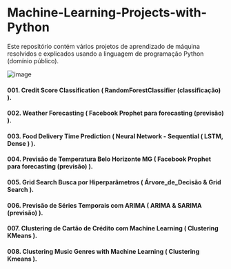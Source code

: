 # Machine-Learning-Projects-with-Python
Este repositório contém vários projetos de aprendizado de máquina resolvidos e explicados usando a linguagem de programação Python (domínio público).

![image](https://user-images.githubusercontent.com/111646931/220420493-64605d86-425a-49be-8e81-ffb4e3128aa7.png)


#### 001. Credit Score Classification ( RandomForestClassifier (classificação) ).
#### 002. Weather Forecasting ( Facebook Prophet para forecasting (previsão) ).
#### 003. Food Delivery Time Prediction ( Neural Network - Sequential ( LSTM, Dense ) ).
#### 004. Previsão de Temperatura Belo Horizonte MG ( Facebook Prophet para forecasting (previsão) ).
#### 005. Grid Search Busca por Hiperparâmetros ( Árvore_de_Decisão & Grid Search ).
#### 006. Previsão de Séries Temporais com ARIMA ( ARIMA & SARIMA (previsão) ).
#### 007. Clustering de Cartão de Crédito com Machine Learning ( Clustering KMeans ).
#### 008. Clustering Music Genres with Machine Learning ( Clustering Kmeans ).
